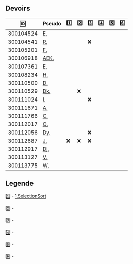 ## Devoirs

|  :id:   | Pseudo                                          |:one:|:two:|:three:|:four:|:five:|:six: |
|---------|-------------------------------------------------|-----|-----|-------|------|------|------|
|300104524| [E.](https://github.com/Echnaideurgeneus)       |     |     |       |      |      |      |
|300104541| [R.](https://github.com/Romeomian)              |     |     |  :x:  |      |      |      |
|300105201| [F.](https://github.com/BgbgL13)                |     |     |       |      |      |      |
|300106918| [AEK.](https://github.com/AEKchaouche)          |     |     |       |      |      |      |
|300107361| [E.](https://github.com/toch90)                 |     |     |       |      |      |      |
|300108234| [H.](https://github.com/halimabzn)              |     |     |       |      |      |      |
|300110500| [D.](https://github.com/didier300110500)        |     |     |       |      |      |      |
|300110529| [Dk.](https://github.com/TEC24)                 |     | :x: |       |      |      |      |
|300111024| [I.](https://github.com/ibrahimahkanoute)       |     |     |  :x:  |      |      |      |
|300111671| [A.](https://github.com/AbbasSadissou)          |     |     |       |      |      |      |
|300111766| [C.](https://github.com/cheikhthiam)            |     |     |       |      |      |      |
|300112017| [O.](https://github.com/ordenrosae)             |     |     |       |      |      |      |
|300112056| [Dy.](https://github.com/danekayi)              |     |     |  :x:  |      |      |      |
|300112687| [J.](https://github.com/jthn9022)               | :x: | :x: |  :x:  |      |      |      |
|300112917| [Dj.](https://github.com/djumaster)             |     |     |       |      |      |      |
|300113127| [V.](https://github.com/Futureseven)            |     |     |       |      |      |      |
|300113775| [W.](https://github.com/widby)                  |     |     |       |      |      |      |


## Legende

:one: - [1.SelectionSort](../1.SelectionSort)

:two: - 

:three: - 

:four: - 

:five: - 

:six: - 
